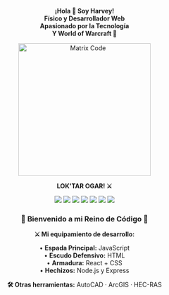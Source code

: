 <p align="center">
  <strong>¡Hola 👋 Soy Harvey!</strong><br/>
  <strong>Físico y Desarrollador Web</strong><br/>
  <strong>Apasionado por la Tecnología</strong><br/>
  <strong>Y World of Warcraft 🏹</strong>
</p>

<p align="center">
  <img src="https://media.giphy.com/media/v1.Y2lkPTc5MGI3NjExb2V0b3VqN3VqY2J6eGJyaW0xYjNkNmN4dXl1b2VtY2R0eGZ5dGJ0dyZlcD12MV9pbnRlcm5hbF9naWZfYnlfaWQmY3Q9Zw/12h3K4UNqNb7cY/giphy.gif" width="300" alt="Matrix Code" />
</p>

<p align="center">
  <strong>LOK'TAR OGAR! ⚔️</strong>
</p>
 
<p align="center">
  <img src="https://img.shields.io/badge/JavaScript-F7DF1E?style=for-the-badge&logo=javascript&logoColor=black" />
  <img src="https://img.shields.io/badge/HTML5-E34F26?style=for-the-badge&logo=html5&logoColor=white" />
  <img src="https://img.shields.io/badge/CSS3-1572B6?style=for-the-badge&logo=css3&logoColor=white" />
  <img src="https://img.shields.io/badge/React-20232A?style=for-the-badge&logo=react&logoColor=61DAFB" />
  <img src="https://img.shields.io/badge/Node.js-339933?style=for-the-badge&logo=nodedotjs&logoColor=white" />
  <img src="https://img.shields.io/badge/Express.js-000000?style=for-the-badge&logo=express&logoColor=white" />
  <img src="https://img.shields.io/badge/PostgreSQL-316192?style=for-the-badge&logo=postgresql&logoColor=white" />
</p>

<h3 align="center">
  🏰 Bienvenido a mi Reino de Código 🏰
</h3>

<p align="center">
  <strong>⚔️ Mi equipamiento de desarrollo:</strong>
</p>

<p align="center">
  • <strong>Espada Principal:</strong> JavaScript<br/>
  • <strong>Escudo Defensivo:</strong> HTML<br/>
  • <strong>Armadura:</strong> React + CSS<br/>
  • <strong>Hechizos:</strong> Node.js y Express
</p>

<p align="center">
  <strong>🛠 Otras herramientas:</strong> AutoCAD · ArcGIS · HEC-RAS
</p>
